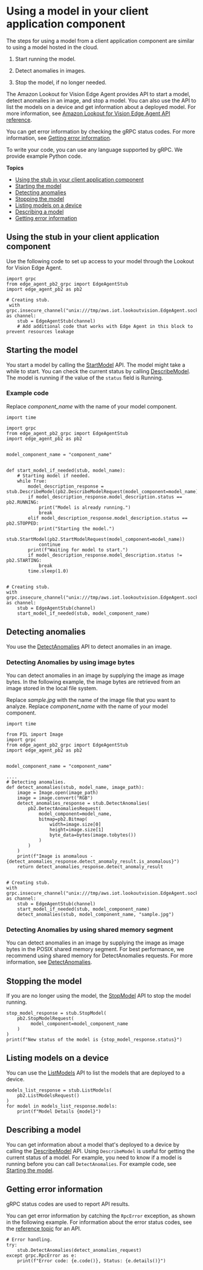 # Using a model in your client application component<a name="inference-using-model"></a>

The steps for using a model from a client application component are similar to using a model hosted in the cloud\.

1. Start running the model\. 

1. Detect anomalies in images\.

1. Stop the model, if no longer needed\.

The Amazon Lookout for Vision Edge Agent provides API to start a model, detect anomalies in an image, and stop a model\. You can also use the API to list the models on a device and get information about a deployed model\. For more information, see [Amazon Lookout for Vision Edge Agent API reference](edge-agent-reference.md)\. 

You can get error information by checking the gRPC status codes\. For more information, see [Getting error information](#client-application-overview-getting-errors)\.

To write your code, you can use any language supported by gRPC\. We provide example Python code\. 

**Topics**
+ [Using the stub in your client application component](#edge-client-application-accessing-stub)
+ [Starting the model](#client-application-overview-start-model)
+ [Detecting anomalies](#client-application-overview-detect-anomalies)
+ [Stopping the model](#client-application-overview-stop-model)
+ [Listing models on a device](#client-application-overview-list-models)
+ [Describing a model](#client-application-overview-describing-model)
+ [Getting error information](#client-application-overview-getting-errors)

## Using the stub in your client application component<a name="edge-client-application-accessing-stub"></a>

Use the following code to set up access to your model through the Lookout for Vision Edge Agent\.

```
import grpc
from edge_agent_pb2_grpc import EdgeAgentStub
import edge_agent_pb2 as pb2

# Creating stub.
 with grpc.insecure_channel("unix:///tmp/aws.iot.lookoutvision.EdgeAgent.sock") as channel:
    stub = EdgeAgentStub(channel)
    # Add additional code that works with Edge Agent in this block to prevent resources leakage
```

## Starting the model<a name="client-application-overview-start-model"></a>

 You start a model by calling the [StartModel](edge-agent-reference-start-model.md) API\. The model might take a while to start\. You can check the current status by calling [DescribeModel](edge-agent-reference-describe-model.md)\. The model is running if the value of the `status` field is Running\.

### Example code<a name="client-application-overview-start-model-example"></a>

Replace *component\_name* with the name of your model component\.

```
import time

import grpc
from edge_agent_pb2_grpc import EdgeAgentStub
import edge_agent_pb2 as pb2


model_component_name = "component_name"


def start_model_if_needed(stub, model_name):
    # Starting model if needed.
    while True:
        model_description_response = stub.DescribeModel(pb2.DescribeModelRequest(model_component=model_name))
        if model_description_response.model_description.status == pb2.RUNNING:
            print("Model is already running.")
            break
        elif model_description_response.model_description.status == pb2.STOPPED:
            print("Starting the model.")
            stub.StartModel(pb2.StartModelRequest(model_component=model_name))
            continue
        print(f"Waiting for model to start.")
        if model_description_response.model_description.status != pb2.STARTING:
            break
        time.sleep(1.0)


# Creating stub.
with grpc.insecure_channel("unix:///tmp/aws.iot.lookoutvision.EdgeAgent.sock") as channel:
    stub = EdgeAgentStub(channel)
    start_model_if_needed(stub, model_component_name)
```

## Detecting anomalies<a name="client-application-overview-detect-anomalies"></a>

You use the [DetectAnomalies](edge-agent-reference-detect-anomalies.md) API to detect anomalies in an image\. 

### Detecting Anomalies by using image bytes<a name="client-application-overview-detect-anomalies-image-bytes"></a>

You can detect anomalies in an image by supplying the image as image bytes\. In the following example, the image bytes are retrieved from an image stored in the local file system\. 

Replace *sample\.jpg* with the name of the image file that you want to analyze\. Replace *component\_name* with the name of your model component\.

```
import time

from PIL import Image
import grpc
from edge_agent_pb2_grpc import EdgeAgentStub
import edge_agent_pb2 as pb2


model_component_name = "component_name"

....
# Detecting anomalies.
def detect_anomalies(stub, model_name, image_path):
    image = Image.open(image_path)
    image = image.convert("RGB")
    detect_anomalies_response = stub.DetectAnomalies(
        pb2.DetectAnomaliesRequest(
            model_component=model_name,
            bitmap=pb2.Bitmap(
                width=image.size[0]
                height=image.size[1]
                byte_data=bytes(image.tobytes())
            ) 
        )
    )
    print(f"Image is anomalous - {detect_anomalies_response.detect_anomaly_result.is_anomalous}")
    return detect_anomalies_response.detect_anomaly_result


# Creating stub.
with grpc.insecure_channel("unix:///tmp/aws.iot.lookoutvision.EdgeAgent.sock") as channel:
    stub = EdgeAgentStub(channel)
    start_model_if_needed(stub, model_component_name)
    detect_anomalies(stub, model_component_name, "sample.jpg")
```

### Detecting Anomalies by using shared memory segment<a name="client-application-overview-detect-anomalies-shared-memory"></a>

You can detect anomalies in an image by supplying the image as image bytes in the POSIX shared memory segment\. For best performance, we recommend using shared memory for DetectAnomalies requests\. For more information, see [DetectAnomalies](edge-agent-reference-detect-anomalies.md)\.

## Stopping the model<a name="client-application-overview-stop-model"></a>

If you are no longer using the model, the [StopModel](edge-agent-reference-stop-model.md) API to stop the model running\.

```
stop_model_response = stub.StopModel(
    pb2.StopModelRequest(
         model_component=model_component_name   
    )
)
print(f"New status of the model is {stop_model_response.status}")
```

## Listing models on a device<a name="client-application-overview-list-models"></a>

You can use the [ListModels](edge-agent-reference-list-models.md) API to list the models that are deployed to a device\.

```
models_list_response = stub.ListModels(
    pb2.ListModelsRequest()
)
for model in models_list_response.models:
    print(f"Model Details {model}")
```

## Describing a model<a name="client-application-overview-describing-model"></a>

You can get information about a model that's deployed to a device by calling the [DescribeModel](edge-agent-reference-describe-model.md) API\. Using `DescribeModel` is useful for getting the current status of a model\. For example, you need to know if a model is running before you can call `DetectAnomalies`\. For example code, see [Starting the model](#client-application-overview-start-model)\. 

## Getting error information<a name="client-application-overview-getting-errors"></a>

gRPC status codes are used to report API results\. 

You can get error information by catching the `RpcError` exception, as shown in the following example\. For information about the error status codes, see the [reference topic](edge-agent-reference.md) for an API\. 

```
# Error handling.
try:
    stub.DetectAnomalies(detect_anomalies_request)
except grpc.RpcError as e:
    print(f"Error code: {e.code()}, Status: {e.details()}")
```